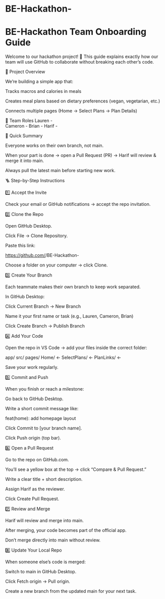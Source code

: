 # BE-Hackathon-
# BE-Hackathon Team Onboarding Guide

Welcome to our hackathon project! 🎉
This guide explains exactly how our team will use GitHub to collaborate without breaking each other’s code.

🚀 Project Overview

We’re building a simple app that:

Tracks macros and calories in meals

Creates meal plans based on dietary preferences (vegan, vegetarian, etc.)

Connects multiple pages (Home → Select Plans → Plan Details)

👥 Team Roles
Lauren - 	
Cameron	- 
Brian	- 
Harif - 

🧠 Quick Summary

Everyone works on their own branch, not main.

When your part is done → open a Pull Request (PR) → Harif will review & merge it into main.

Always pull the latest main before starting new work.

🪜 Step-by-Step Instructions

1️⃣ Accept the Invite

Check your email or GitHub notifications → accept the repo invitation.

2️⃣ Clone the Repo

Open GitHub Desktop.

Click File → Clone Repository.

Paste this link:

https://github.com/<your-username>/BE-Hackathon-


Choose a folder on your computer → click Clone.

3️⃣ Create Your Branch

Each teammate makes their own branch to keep work separated.

In GitHub Desktop:

Click Current Branch → New Branch

Name it your first name or task (e.g., Lauren, Cameron, Brian)

Click Create Branch → Publish Branch

4️⃣ Add Your Code

Open the repo in VS Code → add your files inside the correct folder:

app/
  src/
    pages/
      Home/         ←
      SelectPlans/  ← 
      PlanLinks/    ← 


Save your work regularly.

5️⃣ Commit and Push

When you finish or reach a milestone:

Go back to GitHub Desktop.

Write a short commit message like:

feat(home): add homepage layout


Click Commit to [your branch name].

Click Push origin (top bar).

6️⃣ Open a Pull Request

Go to the repo on GitHub.com.

You’ll see a yellow box at the top → click “Compare & Pull Request.”

Write a clear title + short description.

Assign Harif as the reviewer.

Click Create Pull Request.

7️⃣ Review and Merge

Harif will review and merge into main.

After merging, your code becomes part of the official app.

Don’t merge directly into main without review.

8️⃣ Update Your Local Repo

When someone else’s code is merged:

Switch to main in GitHub Desktop.

Click Fetch origin → Pull origin.

Create a new branch from the updated main for your next task.

